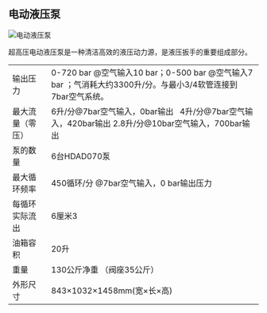 ## 电动液压泵

![电动液压泵](http://onk96vraq.bkt.clouddn.com/3-1.png)

超高压电动液压泵是一种清洁高效的液压动力源，是液压扳手的重要组成部分。

<table>
  	<tbody>
		<tr>
			<td>输出压力</td>
			<td>0-720 bar @空气输入10 bar；0-500 bar @空气输入7 bar ；气消耗大约3300升/分。与最小3/4软管连接到7bar空气系统。</td>
		</tr>
		<tr>
			<td>最大流量（零压）</td>
		    <td>6升/分@7bar空气输入，0bar输出   4升/分@7bar空气输入，420bar输出 2.8升/分@10bar空气输入，700bar输出</td>
		</tr>
		<tr>
			<td>泵的数量</td>
			<td>6台HDAD070泵</td>
		</tr>
		<tr>
			<td>最大循环频率</td>
		    <td>450循环/分 @7bar空气输入，0 bar输出压力</td>
		</tr>
		<tr>
			<td>每循环实际流出</td>
			<td>6厘米3</td>
		</tr>
		<tr>
			<td>油箱容积</td>
		    <td>20升</td>
		</tr>
		<tr>
			<td>重量</td>
		    <td>130公斤净重 （阀座35公斤）</td>
		</tr>
		<tr>
			<td>外形尺寸</td>
		    <td>843×1032×1458mm(宽×长×高)</td>
		</tr>
  	</tbody>
</table>
